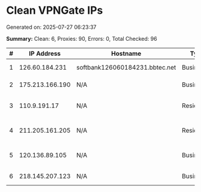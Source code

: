 # Clean VPNGate IPs
Generated on: 2025-07-27 06:23:37

**Summary:** Clean: 6, Proxies: 90, Errors: 0, Total Checked: 96

| # | IP Address | Hostname | Type | Country | Provider |
|---|------------|----------|------|---------|----------|
| 1 | 126.60.184.231 | softbank126060184231.bbtec.net | Business | JP | SoftBank Corp. |
| 2 | 175.213.166.190 | N/A | Business | KR | Korea Telecom |
| 3 | 110.9.191.17 | N/A | Residential | KR | SK Broadband Co Ltd |
| 4 | 211.205.161.205 | N/A | Residential | KR | SK Broadband Co Ltd |
| 5 | 120.136.89.105 | N/A | Business | KR | LG HelloVision Corp. |
| 6 | 218.145.207.123 | N/A | Business | KR | Korea Telecom |
